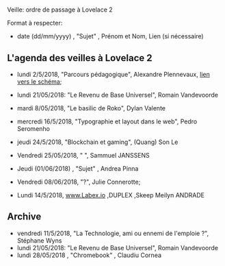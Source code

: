 #
 Veille: ordre de passage à Lovelace 2

Format à respecter:   
- date (dd/mm/yyyy) , "Sujet" ,  Prénom et Nom, Lien (si nécessaire)

## L'agenda des veilles à Lovelace 2




- lundi 2/5/2018, "Parcours pédagogique", Alexandre Plennevaux, [lien vers le schéma](https://docs.google.com/drawings/d/1kKAMz1jTaK0-8Glg136j3T1C3kCKaq-gFEju1FxsVCs/edit);
- lundi 21/05/2018: "Le Revenu de Base Universel", Romain Vandevoorde

- mardi 8/05/2018, "Le basilic de Roko", Dylan Valente

- mercredi 16/5/2018, "Typographie et layout dans le web", Pedro Seromenho

- jeudi 24/5/2018, "Blockchain et gaming", (Quang) Son Le

- Vendredi 25/05/2018, " ", Sammuel JANSSENS

- Jeudi (01/06/2018) , "Sujet" ,  Andrea Pinna

- Vendredi 08/06/2018, "?", Julie Connerotte;

- Lundi 14/5/2018, www.Labex.io ,DUPLEX ,Skeep Meilyn ANDRADE
 
## Archive


- vendredi 11/5/2018, "La Technologie, ami ou ennemi de l'emploie ?", Stéphane Wyns
- lundi 21/05/2018: "Le Revenu de Base Universel", Romain Vandevoorde
- lundi 28/05/2018 , "Chromebook" , Claudiu Cornea

